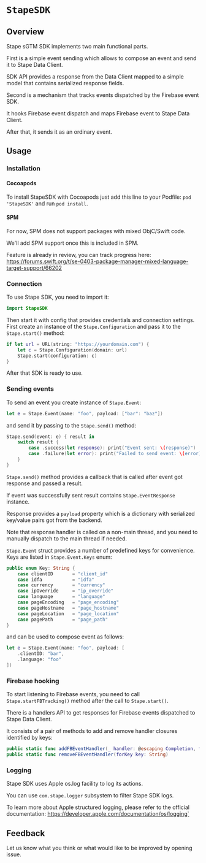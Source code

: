 # ``StapeSDK``

## Overview

Stape sGTM SDK implements two main functional parts.

First is a simple event sending which allows to compose an event and send it to Stape Data Client.

SDK API provides a response from the Data Client mapped to a simple model that contains serialized response fields.

Second is a mechanism that tracks events dispatched by the Firebase event SDK.

It hooks Firebase event dispatch and maps Firebase event to Stape Data Client.

After that, it sends it as an ordinary event.

## Usage

### Installation

#### Cocoapods

To install StapeSDK with Cocoapods just add this line to your Podfile: `pod 'StapeSDK'` and run `pod install`.

#### SPM

For now, SPM does not support packages with mixed ObjC/Swift code. 

We'll add SPM support once this is included in SPM.

Feature is already in review, you can track progress here: https://forums.swift.org/t/se-0403-package-manager-mixed-language-target-support/66202

### Connection

To use Stape SDK, you need to import it:

```swift
import StapeSDK
```

Then start it with config that provides credentials and connection settings.
First create an instance of the `Stape.Configuration` and pass it to the `Stape.start()` method:

```swift
if let url = URL(string: "https://yourdomain.com") {
    let c = Stape.Configuration(domain: url)
    Stape.start(configuration: c)
}
```
After that SDK is ready to use.

### Sending events

To send an event you create instance of `Stape.Event`:

```swift
let e = Stape.Event(name: "foo", payload: ["bar": "baz"])
```

and send it by passing to the `Stape.send()` method:

```swift
Stape.send(event: e) { result in
    switch result {
        case .success(let response): print("Event sent: \(response)")
        case .failure(let error): print("Failed to send event: \(error)")
    }
}
```
`Stape.send()` method provides a callback that is called after event got response and passed a result.

If event was successfully sent result contains `Stape.EventResponse` instance.

Response provides a `payload` property which is a dictionary 
with serialized key/value pairs got from the backend.

Note that response handler is called on a non-main thread,
and you need to manually dispatch to the main thread if needed.

`Stape.Event` struct provides a number of predefined keys for convenience.
Keys are listed in `Stape.Event.Keys` enum:

```swift
public enum Key: String {
    case clientID       = "client_id"
    case idfa           = "idfa"
    case currency       = "currency"
    case ipOverride     = "ip_override"
    case language       = "language"
    case pageEncoding   = "page_encoding"
    case pageHostname   = "page_hostname"
    case pageLocation   = "page_location"
    case pagePath       = "page_path"
}
```
and can be used to compose event as follows:

```swift
let e = Stape.Event(name: "foo", payload: [
    .clientID: "bar",
    .language: "foo"
])
```

### Firebase hooking

To start listening to Firebase events,
you need to call `Stape.startFBTracking()` method after the call to `Stape.start()`.

There is a handlers API to get responses for Firebase events dispatched to Stape Data Client. 

It consists of a pair of methods to add and remove handler closures identified by keys:
```swift
public static func addFBEventHandler(_ handler: @escaping Completion, forKey key: String)
public static func removeFBEventHandler(forKey key: String)
```

### Logging

Stape SDK uses Apple os.log facility to log its actions.

You can use `com.stape.logger` subsystem to filter Stape SDK logs.

To learn more about Apple structured logging, please refer to the official documentation:
https://developer.apple.com/documentation/os/logging`

## Feedback

Let us know what you think or what would like to be improved by opening issue.
